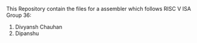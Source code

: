This Repository contain the files for a assembler which follows RISC V ISA 
Group 36:
1. Divyansh Chauhan
2. Dipanshu
